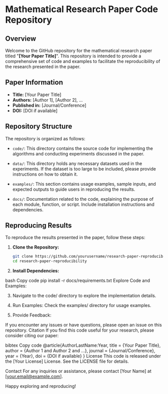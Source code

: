 # Mathematical Research Paper Code Repository

## Overview

Welcome to the GitHub repository for the mathematical research paper titled "**[Your Paper Title]**". This repository is intended to provide a comprehensive set of code and examples to facilitate the reproducibility of the research presented in the paper.

## Paper Information

- **Title:** [Your Paper Title]
- **Authors:** [Author 1], [Author 2], ...
- **Published in:** [Journal/Conference]
- **DOI:** [DOI if available]

## Repository Structure

The repository is organized as follows:

- `code/`: This directory contains the source code for implementing the algorithms and conducting experiments discussed in the paper.

- `data/`: This directory holds any necessary datasets used in the experiments. If the dataset is too large to be included, please provide instructions on how to obtain it.

- `examples/`: This section contains usage examples, sample inputs, and expected outputs to guide users in reproducing the results.

- `docs/`: Documentation related to the code, explaining the purpose of each module, function, or script. Include installation instructions and dependencies.

## Reproducing Results

To reproduce the results presented in the paper, follow these steps:

1. **Clone the Repository:**
   ```bash
   git clone https://github.com/yourusername/research-paper-reproducibility.git
   cd research-paper-reproducibility

2. **Install Dependencies:**

bash
Copy code
pip install -r docs/requirements.txt
Explore Code and Examples:

3. Navigate to the code/ directory to explore the implementation details.

4. Run Examples:
Check the examples/ directory for usage examples.

5. Provide Feedback:

If you encounter any issues or have questions, please open an issue on this repository.
Citation
If you find this code useful for your research, please consider citing our paper:

bibtex
Copy code
@article{AuthorLastName:Year,
  title   = {Your Paper Title},
  author  = {Author 1 and Author 2 and ...},
  journal = {Journal/Conference},
  year    = {Year},
  doi     = {DOI if available}
}
License
This code is released under the [Your License] License. See the LICENSE file for details.

Contact
For any inquiries or assistance, please contact [Your Name] at [your.email@example.com].

Happy exploring and reproducing!
